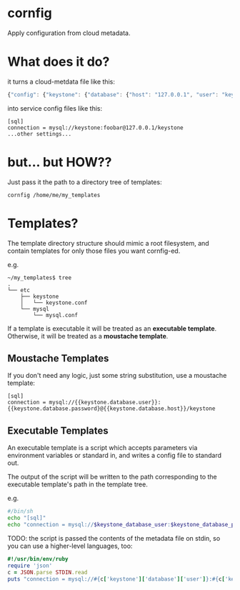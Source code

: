 cornfig
=======

Apply configuration from cloud metadata.


# What does it do?

it turns a cloud-metdata file like this:
```javascript
{"config": {"keystone": {"database": {"host": "127.0.0.1", "user": "keystone", "password": "foobar"}}}}
```
into service config files like this:
```
[sql]
connection = mysql://keystone:foobar@127.0.0.1/keystone
...other settings...
```

# but... but HOW??

Just pass it the path to a directory tree of templates:
```
cornfig /home/me/my_templates
```

# Templates?

The template directory structure should mimic a root filesystem, and contain templates for only those files you want cornfig-ed.

e.g.
```
~/my_templates$ tree
.
└── etc
    ├── keystone
    │   └── keystone.conf
    └── mysql
        └── mysql.conf
```

If a template is executable it will be treated as an **executable template**.
Otherwise, it will be treated as a **moustache template**.

## Moustache Templates

If you don't need any logic, just some string substitution, use a moustache template:

```
[sql]
connection = mysql://{{keystone.database.user}}:{{keystone.database.password}@{{keystone.database.host}}/keystone
```

## Executable Templates

An executable template is a script which accepts parameters via environment variables or standard in, and writes a config file to standard out.

The output of the script will be written to the path corresponding to the executable template's path in the template tree.

e.g.
```bash
#/bin/sh
echo "[sql]"
echo "connection = mysql://$keystone_database_user:$keystone_database_password@$keystone_database_user/keystone"
```

TODO: the script is passed the contents of the metadata file on stdin, so you can use a higher-level languages, too:
```ruby
#!/usr/bin/env/ruby
require 'json'
c = JSON.parse STDIN.read
puts "connection = mysql://#{c['keystone']['database']['user']}:#{c['keystone']['database']['password']}@#{c['keystone']['database']['host']}/keystone"
```

